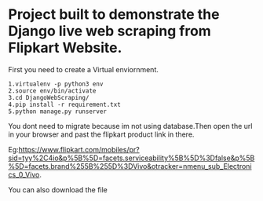 Project built to demonstrate the Django live web scraping from Flipkart Website.
============
First you need to create a Virtual enviornment.
```
1.virtualenv -p python3 env
2.source env/bin/activate
3.cd DjangoWebScraping/
4.pip install -r requirement.txt
5.python manage.py runserver
```
You dont need to migrate because im not using database.Then open the url in your browser and past the flipkart product link
in there.

Eg:https://www.flipkart.com/mobiles/pr?sid=tyy%2C4io&p%5B%5D=facets.serviceability%5B%5D%3Dfalse&p%5B%5D=facets.brand%255B%255D%3DVivo&otracker=nmenu_sub_Electronics_0_Vivo.

You can also download the file
